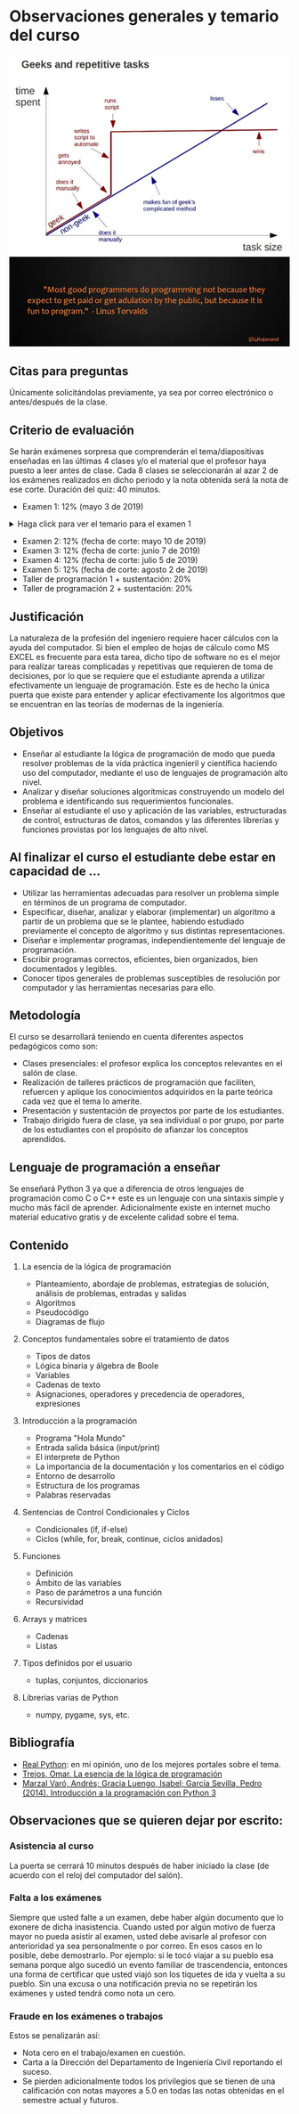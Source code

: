# Observaciones generales y temario del curso

![Caricatura](../imagenes/programmer_vs_nonprogrammer.jpg)
![Caricatura](../imagenes/programming_is_fun.jpg)

## Citas para preguntas
Únicamente solicitándolas previamente, ya sea por correo electrónico o antes/después de la clase.

## Criterio de evaluación
Se harán exámenes sorpresa que comprenderán el tema/diapositivas enseñadas en las últimas 4 clases y/o el material que el profesor haya puesto a leer antes de clase. Cada 8 clases se seleccionarán al azar 2 de los exámenes realizados en dicho periodo y la nota obtenida será la nota de ese corte. Duración del quiz: 40 minutos.

- Examen 1: 12% (mayo 3 de 2019)
<details><summary>Haga click para ver el temario para el examen 1</summary>
<p>

* Todo el libro: [Trejos, Omar. La esencia de la lógica de programación](https://ingenieriadesistemasunc.blogspot.com/2016/11/la-esencia-de-la-logica-de-programacion.html)
* Aritmética básica con números en base 2 (binarios), 8 (octales) y 16 (hexadecimales). Conversión de estos números a base 10 (decimal) y de base 10 a otras bases. Suma y resta de números en otras bases.
* Aprender los siguientes conceptos de programación (GOOGLE es tu amigo. No se conformen con las diapositivas):
  - Arquitectura de un computador
  - Sistema Operativo
  - Linux
  - Qué es un bit, un byte, megabyte, terabyte, etc.
  - Tipos de lenguajes de programación: lenguaje de máquina, lenguaje ensamblador, lenguaje de bajo nivel, lenguaje de nivel intermedio, lenguaje de alto nivel, comparación entre ellos.
  - Compiladores (en el contexto de lenguajes de programación)
  - Intérpretes (en el contexto de lenguajes de programación)
  - Entorno de desarrollo integrado (IDE Integrated Development Environment)
  - **NOTA: la pregunta del examen será: escriba todo lo que sabe con respecto al tema _XXX_.**

</p>
</details>

- Examen 2: 12% (fecha de corte: mayo 10 de 2019)
- Examen 3: 12% (fecha de corte: junio 7 de 2019)
- Examen 4: 12% (fecha de corte: julio 5 de 2019)
- Examen 5: 12% (fecha de corte: agosto 2 de 2019)
- Taller de programación 1 + sustentación: 20% 
- Taller de programación 2 + sustentación: 20%

## Justificación
La naturaleza de la profesión del ingeniero requiere hacer cálculos con la ayuda del computador. Si bien el empleo de hojas de cálculo como MS EXCEL es frecuente para esta tarea, dicho tipo de software no es el mejor para realizar tareas complicadas y repetitivas que requieren de toma de decisiones, por lo que se requiere que el estudiante aprenda a utilizar efectivamente un lenguaje de programación. Este es de hecho la única puerta que existe para entender y aplicar efectivamente los algoritmos que se encuentran en las teorías de modernas de la ingeniería.

## Objetivos
- Enseñar al estudiante la lógica de programación de modo que pueda resolver problemas de la vida práctica ingenieril y científica haciendo uso del computador, mediante el uso de lenguajes de programación alto nivel.
- Analizar y diseñar soluciones algorítmicas construyendo un modelo del problema e identificando sus requerimientos funcionales.
- Enseñar al estudiante el uso y aplicación de las variables, estructuradas de control, estructuras de datos, comandos y las diferentes librerías y funciones provistas por los lenguajes de alto nivel.

## Al finalizar el curso el estudiante debe estar en capacidad de ...
- Utilizar las herramientas adecuadas para resolver un problema simple en términos de un programa de computador.
- Especificar, diseñar, analizar y elaborar (implementar) un algoritmo a partir de un problema que se le plantee, habiendo estudiado previamente el concepto de algoritmo y sus distintas representaciones.
- Diseñar e implementar programas, independientemente del lenguaje de programación.
- Escribir programas correctos, eficientes, bien organizados, bien documentados y legibles.
- Conocer tipos generales de problemas susceptibles de resolución por computador y las herramientas necesarias para ello.

## Metodología
El curso se desarrollará teniendo en cuenta diferentes aspectos pedagógicos como son:
- Clases presenciales: el profesor explica los conceptos relevantes en el salón de clase.
- Realización de talleres prácticos de programación que faciliten, refuercen y aplique los conocimientos adquiridos en la parte teórica cada vez que el tema lo amerite.
- Presentación y sustentación de proyectos por parte de los estudiantes.
- Trabajo dirigido fuera de clase, ya sea individual o por grupo, por parte de los estudiantes con el propósito de afianzar los conceptos aprendidos.

## Lenguaje de programación a enseñar
Se enseñará Python 3 ya que a diferencia de otros lenguajes de programación como C o C++ este es un lenguaje con una sintaxis simple y mucho más fácil de aprender. Adicionalmente existe en internet mucho material educativo gratis y de excelente calidad sobre el tema.

## Contenido
1. La esencia de la lógica de programación
   - Planteamiento, abordaje de problemas, estrategias de solución, análisis de problemas, entradas y salidas
   - Algoritmos
   - Pseudocódigo
   - Diagramas de flujo

2. Conceptos fundamentales sobre el tratamiento de datos
   - Tipos de datos
   - Lógica binaria y álgebra de Boole
   - Variables
   - Cadenas de texto
   - Asignaciones, operadores y precedencia de operadores, expresiones

3. Introducción a la programación
   - Programa "Hola Mundo"
   - Entrada salida básica (input/print)
   - El interprete de Python
   - La importancia de la documentación y los comentarios en el código
   - Entorno de desarrollo
   - Estructura de los programas
   - Palabras reservadas

4. Sentencias de Control Condicionales y Ciclos
   - Condicionales (if, if-else)
   - Ciclos (while, for, break, continue, ciclos anidados)
   
5. Funciones
   - Definición
   - Ámbito de las variables
   - Paso de parámetros a una función
   - Recursividad

6. Arrays y matrices
   - Cadenas
   - Listas

7. Tipos definidos por el usuario
   - tuplas, conjuntos, diccionarios
 
9. Librerías varias de Python
   - numpy, pygame, sys, etc.

## Bibliografía
* [Real Python](https://realpython.com/): en mi opinión, uno de los mejores portales sobre el tema.
* [Trejos, Omar. La esencia de la lógica de programación](https://ingenieriadesistemasunc.blogspot.com/2016/11/la-esencia-de-la-logica-de-programacion.html)
* [Marzal Varó, Andrés; Gracia Luengo, Isabel; García Sevilla, Pedro (2014). Introducción a la programación con Python 3](http://dx.doi.org/10.6035/Sapientia93)

## Observaciones que se quieren dejar por escrito:
 
### Asistencia al curso
La puerta se cerrará 10 minutos después de haber iniciado la clase (de acuerdo con el reloj del computador del salón).

### Falta a los exámenes
Siempre que usted falte a un examen, debe haber algún documento que lo exonere de dicha inasistencia. Cuando usted por algún motivo de fuerza mayor no pueda asistir al examen, usted debe avisarle al profesor con anterioridad ya sea personalmente o por correo. En esos casos en lo posible, debe demostrarlo. Por ejemplo: si le tocó viajar a su pueblo esa semana porque algo sucedió un evento familiar de trascendencia, entonces una forma de certificar que usted viajó son los tiquetes de ida y vuelta a su pueblo. Sin una excusa o una notificación previa no se repetirán los exámenes y usted tendrá como nota un cero.

### Fraude en los exámenes o trabajos
Estos se penalizarán así:
* Nota cero en el trabajo/examen en cuestión.
* Carta a la Dirección del Departamento de Ingeniería Civil reportando el suceso.
* Se pierden adicionalmente todos los privilegios que se tienen de una calificación con notas mayores a 5.0 en todas las notas obtenidas en el semestre actual y futuros.
